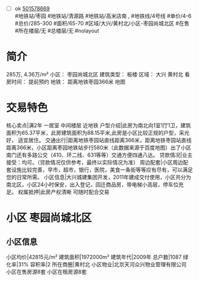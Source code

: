 - [ ] ok [501578669](https://bj.5i5j.com/ershoufang/501578669.html)  
 #地铁站/枣园 #地铁站/清源路 #地铁站/高米店南 ,  #地铁线/4号线
#单价/4-6 #总价/285-300 #面积/65-70   #区域/大兴/黄村北/小区-枣园尚城北区 #在售 #所在楼层/无 #总楼层/无 #nolayout 
# 简介 
 285万,  4.36万/m² 
小区： 枣园尚城北区
建筑类型： 板楼
区域： 大兴 黄村北
看房时间： 提前预约
地铁： 距离地铁枣园366米 地图
# 交易特色 
 核心卖点|满2年 一居室 中间楼层 近地铁
户型介绍|此房为南北向1室1厅1卫，建筑面积为65.37平米，此房建筑面积为88.15平米,此房是小区比较正规的户型，采光好， 适宜居住。
交通出行|距离地铁枣园站直线距离366米，距离地铁枣园站直线距离366米，小区距离枣园地铁站步行580米（此数据来源于百度地图）出了小区南门还有多路公交（410、环二线、631等等）交通方便四通八达。
贷款情况|业主接受：均可。（贷款情况仅供参考，最终以实际情况为准）
周边配套|小区周边配套设施比较完善，早市，超市，银行，医院，美食一条街等等应有尽有，可以满足您的日常所需。
小区信息|大兴城建集团开发，2011年建成交付使用，小区共分为南北区，小区24小时保安，出入登记，回迁商品房，带电梯小高层，停车位充足。
权属抵押|此房产权清晰 可随时配合交易
# 小区 枣园尚城北区
## 小区信息 
 小区均价|42815元/m²
建筑面积|1972000m²
建筑年代|2009年
总户数|1087
绿化率|31%
容积率|2
所在商圈|黄村北
小区物业|北京天河众兴物业管理有限公司
小区在售房源8套
小区在租房源8套
